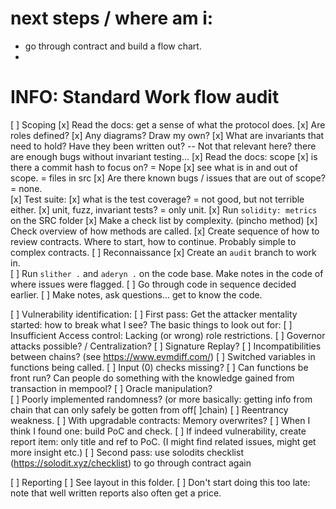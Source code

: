 # next steps / where am i: 
- go through contract and build a flow chart. 
- 

# INFO: Standard Work flow audit
[ ] Scoping
  [x] Read the docs: get a sense of what the protocol does.
    [x] Are roles defined? 
    [x] Any diagrams? Draw my own? 
    [x] What are invariants that need to hold? Have they been written out?  -- Not that relevant here? there are enough bugs without invariant testing... 
  [x] Read the docs: scope
    [x] is there a commit hash to focus on? = Nope 
    [x] see what is in and out of scope. = files in src 
    [x] Are there known bugs / issues that are out of scope? = none.  
  [x] Test suite: 
    [x] what is the test coverage? = not good, but not terrible either. 
    [x] unit, fuzz, invariant tests? = only unit. 
  [x] Run `solidity: metrics` on the SRC folder
    [x] Make a check list by complexity. (pincho method)
    [x] Check overview of how methods are called. 
    [x] Create sequence of how to review contracts. Where to start, how to continue. Probably simple to complex contracts. 
[ ] Reconnaissance
  [x] Create an `audit` branch to work in.  
  [ ] Run `slither .` and `aderyn .` on the code base. Make notes in the code of where issues were flagged.
  [ ] Go through code in sequence decided earlier. 
  [ ] Make notes, ask questions... get to know the code. 

[ ] Vulnerability identification: 
  [ ] First pass: Get the attacker mentality started: how to break what I see? The basic things to look out for:
    [ ] Insufficient Access control: Lacking (or wrong) role restrictions. 
    [ ] Governor attacks possible? / Centralization? 
    [ ] Signature Replay? 
    [ ] Incompatibilities between chains? (see https://www.evmdiff.com/)
    [ ] Switched variables in functions being called. 
    [ ] Input (0) checks missing? 
    [ ] Can functions be front run? Can people do something with the knowledge gained from transaction in mempool? 
    [ ] Oracle manipulation?  
    [ ] Poorly implemented randomness? (or more basically: getting info from chain that can only safely be gotten from off[ ]chain)
    [ ] Reentrancy weakness. 
    [ ] With upgradable contracts: Memory overwrites?
  [ ] When I think I found one: build PoC and check.
    [ ] If indeed vulnerability, create report item: only title and ref to PoC. (I might find related issues, might get more insight etc.) 
  [ ] Second pass: use solodits checklist (https://solodit.xyz/checklist) to go through contract again 

[ ] Reporting
  [ ] See layout in this folder. 
  [ ] Don't start doing this too late: note that well written reports also often get a price.  

